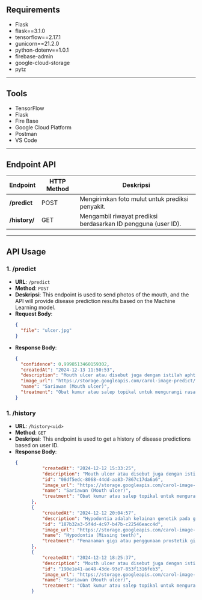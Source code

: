 
## Requirements

- Flask
- flask==3.1.0
- tensorflow==2.17.1
- gunicorn==21.2.0
- python-dotenv==1.0.1
- firebase-admin
- google-cloud-storage
- pytz

---

## Tools
- TensorFlow
- Flask
- Fire Base
- Google Cloud Platform
- Postman
- VS Code

---


## Endpoint API

| Endpoint           | HTTP Method | Deskripsi                                                              |
|--------------------|-------------|------------------------------------------------------------------------|
| **/predict**       | POST        | Mengirimkan foto mulut untuk prediksi penyakit.                        |
| **/history/<uid>** | GET         | Mengambil riwayat prediksi berdasarkan ID pengguna (user ID).          |

---

## API Usage

### 1. **/predict**
- **URL**: `/predict`
- **Method**: `POST`
- **Deskripsi**: This endpoint is used to send photos of the mouth, and the API will provide disease prediction results based on the Machine Learning model.
- **Request Body**:
  ```json
  {
    "file": "ulcer.jpg"
  }
- **Response Body**:
  ```json
  {
    "confidence": 0.9998513460159302,
    "createdAt": "2024-12-13 11:50:53",
    "description": "Mouth ulcer atau disebut juga dengan istilah aphthous stomatitis atau sariawan adalah kondisi hilangnya atau terkikisnya bagian jaringan halus yang melapisi bagian dalam mulut (mucous membrane).",
    "image_url": "https://storage.googleapis.com/carol-image-predict/images/carol-image-predict/images/12f7c6e5-dafc-4a52-985d-1648584e007a.jpg",
    "name": "Sariawan (Mouth ulcer)",
    "treatment": "Obat kumur atau salep topikal untuk mengurangi rasa sakit, serta menjaga kebersihan mulut dengan hati-hati."
  }

### 1. **/history<uid>**
- **URL**: `/history<uid>`
- **Method**: `GET`
- **Deskripsi**: This endpoint is used to get a history of disease predictions based on user ID.
- **Response Body**:
  ```json
  {
            "createdAt": "2024-12-12 15:33:25",
            "description": "Mouth ulcer atau disebut juga dengan istilah aphthous stomatitis atau sariawan adalah kondisi hilangnya atau terkikisnya bagian jaringan halus yang melapisi bagian dalam mulut (mucous membrane).",
            "id": "08df5edc-8068-44dd-aa83-7867c17da6a6",
            "image_url": "https://storage.googleapis.com/carol-image-predict/images/carol-image-predict/images/619f84f8-c3ef-47ea-be43-0e6bd193fa7b.jpg",
            "name": "Sariawan (Mouth ulcer)",
            "treatment": "Obat kumur atau salep topikal untuk mengurangi rasa sakit, serta menjaga kebersihan mulut dengan hati-hati."
        },
        {
            "createdAt": "2024-12-12 20:04:57",
            "description": "Hypodontia adalah kelainan genetik pada gigi ketika terdapat satu atau lebih gigi yang tidak tumbuh sama sekali. Tingkat keparahan hypodontia berbeda pada tiap orang dan ditentukan berdasarkan jumlah gigi yang hilang. Tanpa penanganan, kondisi ini dapat memengaruhi kemampuan makan, mengunyah, hingga berbicara.",
            "id": "187b32a3-5f4d-4c97-b47b-c22546eacc4d",
            "image_url": "https://storage.googleapis.com/carol-image-predict/images/carol-image-predict/images/bd0110fa-cd5d-41c7-bdc4-2477bd35867c.jpg",
            "name": "Hypodontia (Missing teeth)",
            "treatment": "Penanaman gigi atau penggunaan prostetik gigi untuk menggantikan gigi yang hilang."
        },
        {
            "createdAt": "2024-12-12 18:25:37",
            "description": "Mouth ulcer atau disebut juga dengan istilah aphthous stomatitis atau sariawan adalah kondisi hilangnya atau terkikisnya bagian jaringan halus yang melapisi bagian dalam mulut (mucous membrane).",
            "id": "190e1e41-ae48-43de-93e7-853f1316feb3",
            "image_url": "https://storage.googleapis.com/carol-image-predict/images/carol-image-predict/images/21cfef9b-a2db-4261-a728-559195b5a2c1.jpg",
            "name": "Sariawan (Mouth ulcer)",
            "treatment": "Obat kumur atau salep topikal untuk mengurangi rasa sakit, serta menjaga kebersihan mulut dengan hati-hati."
        }
